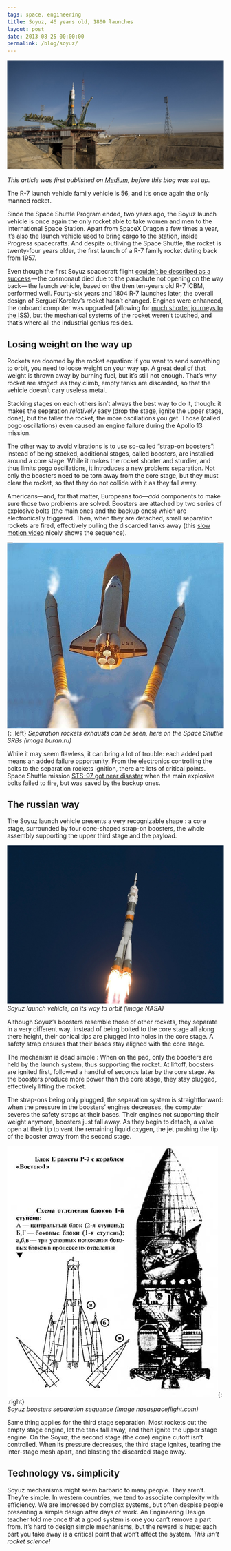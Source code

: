 ```yaml
---
tags: space, engineering
title: Soyuz, 46 years old, 1800 launches
layout: post
date: 2013-08-25 00:00:00
permalink: /blog/soyuz/
---
```


![Soyuz on the pad][1]

*This article was first published on [Medium][med], before this blog was set up.*

The R-7 launch vehicle family vehicle is 56, and it’s once again the only manned rocket.

Since the Space Shuttle Program ended, two years ago, the Soyuz launch vehicle is once again the only rocket able to take women and men to the International Space Station. Apart from SpaceX Dragon a few times a year, it’s also the launch vehicle used to bring cargo to the station, inside Progress spacecrafts. And despite outliving the Space Shuttle, the rocket is twenty-four years older, the first launch of a R-7 family rocket dating back from 1957.

<!--more-->

Even though the first Soyuz spacecraft flight [couldn’t be described as a success][2] — the cosmonaut died due to the parachute not opening on the way back — the launch vehicle, based on the then ten-years old R-7 ICBM, performed well. Fourty-six years and 1804 R-7 launches later, the overall design of Sergueï Korolev’s rocket hasn’t changed. Engines were enhanced, the onboard computer was upgraded (allowing for [much shorter journeys to the ISS][3]), but the mechanical systems of the rocket weren’t touched, and that’s where all the industrial genius resides.

## Losing weight on the way up

Rockets are doomed by the rocket equation: if you want to send something to orbit, you need to loose weight on your way up. A great deal of that weight is thrown away by burning fuel, but it’s still not enough. That’s why rocket are *staged*: as they climb, empty tanks are discarded, so that the vehicle doesn’t cary useless metal.

Stacking stages on each others isn’t always the best way to do it, though: it makes the separation *relatively* easy (drop the stage, ignite the upper stage, done), but the taller the rocket, the more oscillations you get. Those (called pogo oscillations) even caused an engine failure during the Apollo 13 mission.

The other way to avoid vibrations is to use so-called “strap-on boosters”: instead of being stacked, additional stages, called boosters, are installed around a core stage. While it makes the rocket shorter and sturdier, and thus limits pogo oscillations, it introduces a new problem: separation. Not only the boosters need to be torn away from the core stage, but they must clear the rocket, so that they do not collide with it as they fall away.

Americans—and, for that matter, Europeans too—*add* components to make sure those two problems are solved. Boosters are attached by two series of explosive bolts (the main ones and the backup ones) which are electronically triggered. Then, when they are detached, small separation rockets are fired, effectively pulling the discarded tanks away (this [slow motion video][4] nicely shows the sequence).

![Space Shuttle SRB separation][5]{: .left}
*Separation rockets exhausts can be seen, here on the Space Shuttle SRBs (image buran.ru)*

While it may seem flawless, it can bring a lot of trouble: each added part means an added failure opportunity. From the electronics controlling the bolts to the separation rockets ignition, there are lots of critical points. Space Shuttle mission [STS-97 got near disaster][6] when the main explosive bolts failed to fire, but was saved by the backup ones.

## The russian way

The Soyuz launch vehicle presents a very recognizable shape : a core stage, surrounded by four cone-shaped strap-on boosters, the whole assembly supporting the upper third stage and the payload.

![Soyuz at launch][7]  
_Soyuz launch vehicle, on its way to orbit (image NASA)_

Although Soyuz’s boosters resemble those of other rockets, they separate in a very different way. instead of being bolted to the core stage all along there height, their conical tips are plugged into holes in the core stage. A safety strap ensures that their bases stay aligned with the core stage.

The mechanism is dead simple : When on the pad, only the boosters are held by the launch system, thus supporting the rocket. At liftoff, boosters are ignited first, followed a handful of seconds later by the core stage. As the boosters produce more power than the core stage, they stay plugged, effectively lifting the rocket.

The strap-ons being only plugged, the separation system is straightforward: when the pressure in the boosters’ engines decreases, the computer severes the safety straps at their bases. Their engines not supporting their weight anymore, boosters just fall away. As they begin to detach, a valve open at their tip to vent the remaining liquid oxygen, the jet pushing the tip of the booster away from the second stage.

![Soyuz boosters separation][8]{: .right}  
*Soyuz boosters separation sequence (image nasaspaceflight.com)*

Same thing applies for the third stage separation. Most rockets cut the empty stage engine, let the tank fall away, and then ignite the upper stage engine. On the Soyuz, the second stage (the core) engine cutoff isn’t controlled. When its pressure decreases, the third stage ignites, tearing the inter-stage mesh apart, and blasting the discarded stage away.

## Technology vs. simplicity

Soyuz mechanisms might seem barbaric to many people. They aren’t. They’re simple. In western countries, we tend to associate complexity with efficiency. We are impressed by complex systems, but often despise people presenting a simple design after days of work. An Engineering Design teacher told me once that a good system is one you can’t remove a part from. It’s hard to design simple mechanisms, but the reward is huge: each part you take away is a critical point that won’t affect the system. *This isn’t rocket science!*

[med]: https://medium.com/this-is-rocket-science/e3219b0bf35f
[1]: /static/media/2013/08/soyuz_cover.jpg
[2]: http://amyshirateitel.com/2012/01/13/soyuz-1-falling-to-earth/
[3]: http://www.wired.co.uk/news/archive/2013-03/30/soyuz-iss
[4]: http://www.youtube.com/watch?v=AyBfnzX3Q6g
[5]: /static/media/2013/08/soyuz_srb.jpg
[6]: http://www.collectspace.com/ubb/Forum30/HTML/000838.html
[7]: /static/media/2013/08/soyuz_launch.jpg
[8]: /static/media/2013/08/soyuz_sep.jpg